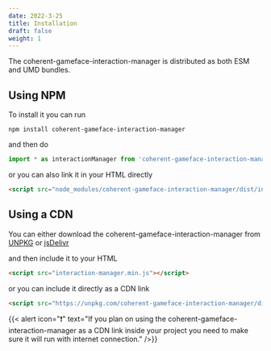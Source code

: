 ```yaml
---
date: 2022-3-25
title: Installation
draft: false
weight: 1
---
```


The coherent-gameface-interaction-manager is distributed as both ESM and UMD bundles.

## Using NPM

To install it you can run
```
npm install coherent-gameface-interaction-manager
```

and then do
```javascript
import * as interactionManager from 'coherent-gameface-interaction-manager';
```

or you can also link it in your HTML directly

```html
<script src="node_modules/coherent-gameface-interaction-manager/dist/interaction-manager.min.js"></script>
```

## Using a CDN
You can either download the coherent-gameface-interaction-manager from [UNPKG](https://unpkg.com/coherent-gameface-interaction-manager/dist/interaction-manager.min.js) or [jsDelivr](https://cdn.jsdelivr.net/npm/coherent-gameface-interaction-manager/dist/interaction-manager.min.js)

and then include it to your HTML
```html
<script src="interaction-manager.min.js"></script>
```

or you can include it directly as a CDN link
```html
<script src="https://unpkg.com/coherent-gameface-interaction-manager/dist/interaction-manager.min.js"></script>
```

{{< alert icon="❗" text="If you plan on using the coherent-gameface-interaction-manager as a CDN link inside your project you need to make sure it will run with internet connection." />}}
